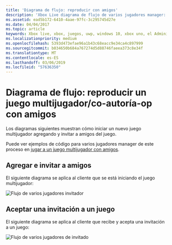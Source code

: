 ```yaml
---
title: 'Diagrama de flujo: reproducir con amigos'
description: 'Xbox Live diagrama de flujo de varios jugadores manager: un juego multijugador/co-autoría-op con amigos.'
ms.assetid: ead5b172-6410-4aae-97fc-3c295745d27e
ms.date: 04/04/2017
ms.topic: article
keywords: Xbox live, xbox, juegos, uwp, windows 10, xbox uno, el Administrador de varios jugadores, diagrama de flujo
ms.localizationpriority: medium
ms.openlocfilehash: 5393d473efae96a1b43c68eacc9e34ca4c897999
ms.sourcegitcommit: b034650b684a767274d5d88746faeea373c8e34f
ms.translationtype: MT
ms.contentlocale: es-ES
ms.lasthandoff: 03/06/2019
ms.locfileid: "57636350"
---
```

# <a name="flowchart---play-a-multiplayerco-op-game-with-friends"></a>Diagrama de flujo: reproducir un juego multijugador/co-autoría-op con amigos

Los diagramas siguientes muestran cómo iniciar un nuevo juego multijugador agregando y invitar a amigos del juego.

Puede ver ejemplos de código para varios jugadores manager de este proceso en [jugar a un juego multijugador con amigos](../play-multiplayer-with-friends.md).

## <a name="add-and-invite-friends"></a>Agregar e invitar a amigos

El siguiente diagrama se aplica al cliente que se está iniciando el juego multijugador:

![Flujo de varios jugadores invitador](../../../images/multiplayer/mpm-play-with-friends-inviter.png)

## <a name="accept-an-invite-to-a-game"></a>Aceptar una invitación a un juego

El siguiente diagrama se aplica al cliente que recibe y acepta una invitación a un juego:

![Flujo de varios jugadores de invitado](../../../images/multiplayer/mpm-play-with-friends-invitee.png)
